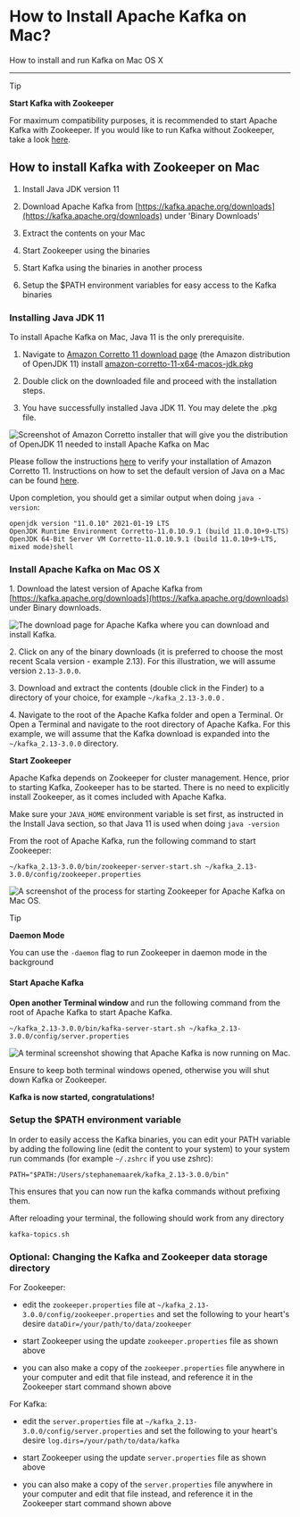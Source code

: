 How to Install Apache Kafka on Mac?
===================================

How to install and run Kafka on Mac OS X

* * *

> [!TIP]
> **Start Kafka with Zookeeper**
>
> For maximum compatibility purposes, it is recommended to start Apache Kafka with Zookeeper. If you would like to run Kafka without Zookeeper, take a look [here](/kafka/how-to-install-apache-kafka-on-mac-without-zookeeper-kraft-mode/).

How to install Kafka with Zookeeper on Mac
------------------------------------------

[](#How-to-install-Kafka-with-Zookeeper-on-Mac-0)

1.  Install Java JDK version 11
    
2.  Download Apache Kafka from [https://kafka.apache.org/downloads](https://kafka.apache.org/downloads) under 'Binary Downloads'
    
3.  Extract the contents on your Mac
    
4.  Start Zookeeper using the binaries
    
5.  Start Kafka using the binaries in another process
    
6.  Setup the $PATH environment variables for easy access to the Kafka binaries
    

### Installing Java JDK 11

[](#Installing-Java-JDK-11-0)

To install Apache Kafka on Mac, Java 11 is the only prerequisite.

1.  Navigate to [Amazon Corretto 11 download page](https://docs.aws.amazon.com/corretto/latest/corretto-11-ug/downloads-list.html) (the Amazon distribution of OpenJDK 11) install [amazon-corretto-11-x64-macos-jdk.pkg](https://corretto.aws/downloads/latest/amazon-corretto-11-x64-macos-jdk.pkg)
    
2.  Double click on the downloaded file and proceed with the installation steps.
    
3.  You have successfully installed Java JDK 11. You may delete the .pkg file.
    

![Screenshot of Amazon Corretto installer that will give you the distribution of OpenJDK 11 needed to install Apache Kafka on Mac](../static/images/image__28_.webp "Amazon Corretto Installer - the Amazon distribution of OpenJDK 11")

Please follow the instructions [here](https://docs.aws.amazon.com/corretto/latest/corretto-11-ug/macos-install.html#macos-install-instruct) to verify your installation of Amazon Corretto 11. Instructions on how to set the default version of Java on a Mac can be found [here](https://stackoverflow.com/a/24657630).

Upon completion, you should get a similar output when doing `java -version`:

```
openjdk version "11.0.10" 2021-01-19 LTS
OpenJDK Runtime Environment Corretto-11.0.10.9.1 (build 11.0.10+9-LTS)
OpenJDK 64-Bit Server VM Corretto-11.0.10.9.1 (build 11.0.10+9-LTS, mixed mode)shell
```

### Install Apache Kafka on Mac OS X

[](#Install-Apache-Kafka-on-Mac-OS-X-1)

1\. Download the latest version of Apache Kafka from [https://kafka.apache.org/downloads](https://kafka.apache.org/downloads) under Binary downloads.

![The download page for Apache Kafka where you can download and install Kafka.](../static/images/image__29_.webp "Install Kafka - Apache Kafka Download")

2\. Click on any of the binary downloads (it is preferred to choose the most recent Scala version - example 2.13). For this illustration, we will assume version `2.13-3.0.0`.

3\. Download and extract the contents (double click in the Finder) to a directory of your choice, for example `~/kafka_2.13-3.0.0` .

4\. Navigate to the root of the Apache Kafka folder and open a Terminal. Or Open a Terminal and navigate to the root directory of Apache Kafka. For this example, we will assume that the Kafka download is expanded into the `~/kafka_2.13-3.0.0` directory.

**Start Zookeeper**

Apache Kafka depends on Zookeeper for cluster management. Hence, prior to starting Kafka, Zookeeper has to be started. There is no need to explicitly install Zookeeper, as it comes included with Apache Kafka.

Make sure your `JAVA_HOME` environment variable is set first, as instructed in the Install Java section, so that Java 11 is used when doing `java -version`

From the root of Apache Kafka, run the following command to start Zookeeper:

```
~/kafka_2.13-3.0.0/bin/zookeeper-server-start.sh ~/kafka_2.13-3.0.0/config/zookeeper.properties
```

![A screenshot of the process for starting Zookeeper for Apache Kafka on Mac OS.](../static/images/Screen_Shot_2022-01-06_at_18.webp "Starting Zookeeper for Apache Kafka on Mac")

> [!TIP]
> **Daemon Mode**
>
> You can use the `-daemon` flag to run Zookeeper in daemon mode in the background

#### **Start Apache Kafka**

**Open another Terminal window** and run the following command from the root of Apache Kafka to start Apache Kafka.



```
~/kafka_2.13-3.0.0/bin/kafka-server-start.sh ~/kafka_2.13-3.0.0/config/server.properties
```

![A terminal screenshot showing that Apache Kafka is now running on Mac.](../static/images/Screen_Shot_2022-01-06_at_18.webp "Starting Apache Kafka on Mac via Terminal")

Ensure to keep both terminal windows opened, otherwise you will shut down Kafka or Zookeeper.

**Kafka is now started, congratulations!**

### Setup the $PATH environment variable

[](#Setup-the-$PATH-environment-variable-2)

In order to easily access the Kafka binaries, you can edit your PATH variable by adding the following line (edit the content to your system) to your system run commands (for example `~/.zshrc` if you use zshrc):

`PATH="$PATH:/Users/stephanemaarek/kafka_2.13-3.0.0/bin"`

This ensures that you can now run the kafka commands without prefixing them.

After reloading your terminal, the following should work from any directory

```
kafka-topics.sh
```

### Optional: Changing the Kafka and Zookeeper data storage directory

[](#Optional:-Changing-the-Kafka-and-Zookeeper-data-storage-directory-3)

For Zookeeper:

*   edit the `zookeeper.properties` file at `~/kafka_2.13-3.0.0/config/zookeeper.properties` and set the following to your heart's desire `dataDir=/your/path/to/data/zookeeper`
    
*   start Zookeeper using the update `zookeeper.properties` file as shown above
    
*   you can also make a copy of the `zookeeper.properties` file anywhere in your computer and edit that file instead, and reference it in the Zookeeper start command shown above
    

For Kafka:

*   edit the `server.properties` file at `~/kafka_2.13-3.0.0/config/server.properties` and set the following to your heart's desire `log.dirs=/your/path/to/data/kafka`
    
*   start Zookeeper using the update `server.properties` file as shown above
    
*   you can also make a copy of the `server.properties` file anywhere in your computer and edit that file instead, and reference it in the Zookeeper start command shown above